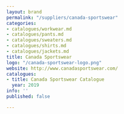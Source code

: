 ```yaml
---
layout: brand
permalink: "/suppliers/canada-sportswear"
categories:
- catalogues/workwear.md
- catalogues/pants.md
- catalogues/sweaters.md
- catalogues/shirts.md
- catalogues/jackets.md
title: Canada Sportswear
logo: "/canada-sportswear-logo.png"
website: http://www.canadasportswear.com/
catalogues:
- title: Canada Sportswear Catalogue
  year: 2019
info: ''
published: false

---
```

